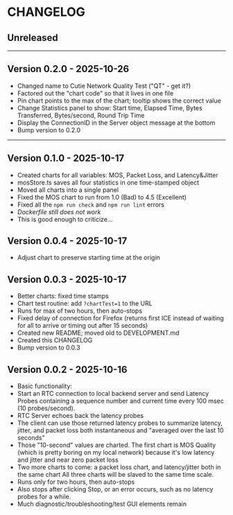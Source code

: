 # CHANGELOG

## Unreleased

---

## Version 0.2.0 - 2025-10-26

- Changed name to Cutie Network Quality Test ("QT" - get it?)
- Factored out the "chart code" so that it lives in one file
- Pin chart points to the max of the chart;
  tooltip shows the correct value
- Change Statistics panel to show:
  Start time, Elapsed Time, Bytes Transferred, Bytes/second, Round Trip Time
- Display the ConnectionID in the
  Server object message at the bottom
- Bump version to 0.2.0

---

## Version 0.1.0 - 2025-10-17

- Created charts for all variables:
  MOS, Packet Loss, and Latency&Jitter
- mosStore.ts saves all four statistics in
  one time-stamped object
- Moved all charts into a single panel
- Fixed the MOS chart to run from
  1.0 (Bad) to 4.5 (Excellent)
- Fixed all the `npm run check` and
  `npm run lint` errors
- _Dockerfile still does not work_
- This is good enough to criticize...

## Version 0.0.4 - 2025-10-17

- Adjust chart to preserve starting time at the origin

## Version 0.0.3 - 2025-10-17

- Better charts: fixed time stamps
- Chart test routine: add `?chartTest=1` to the URL
- Runs for max of two hours, then auto-stops
- Fixed delay of connection for Firefox
  (returns first ICE instead of waiting for all to arrive
  or timing out after 15 seconds)
- Created new README; moved old to DEVELOPMENT.md
- Created this CHANGELOG
- Bump version to 0.0.3

## Version 0.0.2 - 2025-10-16

- Basic functionality:
- Start an RTC connection to local backend server
  and send Latency Probes
  containing a sequence number and current time
  every 100 msec (10 probes/second).
- RTC Server echoes back the latency probes
- The client can use those returned latency probes
  to summarize latency, jitter, and packet loss both
  instantaneous and "averaged over the last 10 seconds"
- Those "10-second" values are charted.
  The first chart is MOS Quality
  (which is pretty boring on my local network) because
  it's low latency and jitter and near zero packet loss
- Two more charts to come: a packet loss chart,
  and latency/jitter both in the same chart
  All three charts will be slaved to the same time scale.
- Runs only for two hours, then auto-stops
- Also stops after clicking Stop, or an error occurs,
  such as no latency probes for a while.
- Much diagnostic/troubleshooting/test GUI elements remain
